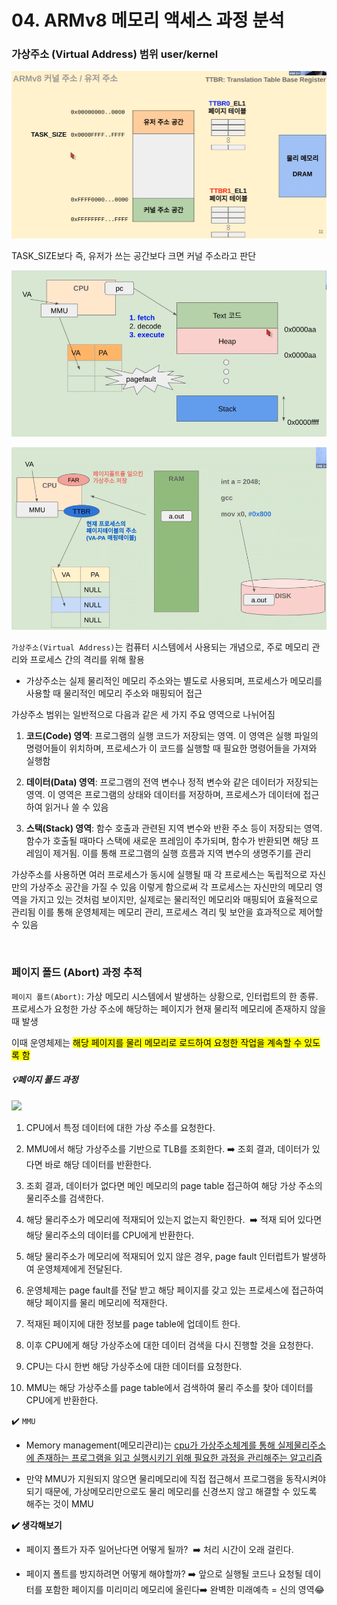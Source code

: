 # 04. ARMv8 메모리 액세스 과정 분석

### 가상주소 (Virtual Address) 범위 user/kernel

![](assets/2023-08-30-09-35-52-image.png)

TASK_SIZE보다 즉, 유저가 쓰는 공간보다 크면 커널 주소라고 판단

![](assets/2023-08-30-09-40-55-image.png)

![](assets/2023-08-30-09-42-48-image.png)



`가상주소(Virtual Address)`는 컴퓨터 시스템에서 사용되는 개념으로, 주로 메모리 관리와 프로세스 간의 격리를 위해 활용

- 가상주소는 실제 물리적인 메모리 주소와는 별도로 사용되며, 프로세스가 메모리를 사용할 때 물리적인 메모리 주소와 매핑되어 접근

가상주소 범위는 일반적으로 다음과 같은 세 가지 주요 영역으로 나뉘어짐

1. **코드(Code) 영역**: 프로그램의 실행 코드가 저장되는 영역. 이 영역은 실행 파일의 명령어들이 위치하며, 프로세스가 이 코드를 실행할 때 필요한 명령어들을 가져와 실행함

2. **데이터(Data) 영역**: 프로그램의 전역 변수나 정적 변수와 같은 데이터가 저장되는 영역. 이 영역은 프로그램의 상태와 데이터를 저장하며, 프로세스가 데이터에 접근하여 읽거나 쓸 수 있음

3. **스택(Stack) 영역**: 함수 호출과 관련된 지역 변수와 반환 주소 등이 저장되는 영역. 함수가 호출될 때마다 스택에 새로운 프레임이 추가되며, 함수가 반환되면 해당 프레임이 제거됨. 이를 통해 프로그램의 실행 흐름과 지역 변수의 생명주기를 관리

가상주소를 사용하면 여러 프로세스가 동시에 실행될 때 각 프로세스는 독립적으로 자신만의 가상주소 공간을 가질 수 있음 이렇게 함으로써 각 프로세스는 자신만의 메모리 영역을 가지고 있는 것처럼 보이지만, 실제로는 물리적인 메모리와 매핑되어 효율적으로 관리됨 이를 통해 운영체제는 메모리 관리, 프로세스 격리 및 보안을 효과적으로 제어할 수 있음

<br>

### 페이지 폴드 (Abort) 과정 추적

`페이지 폴트(Abort)`:  가상 메모리 시스템에서 발생하는 상황으로, 인터럽트의 한 종류. 프로세스가 요청한 가상 주소에 해당하는 페이지가 현재 물리적 메모리에 존재하지 않을 때 발생

이때 운영체제는 <mark>해당 페이지를 물리 메모리로 로드하여 요청한 작업을 계속할 수 있도록 함</mark>

##### 💡페이지 폴드 과정

![](https://blog.kakaocdn.net/dn/dKWtjd/btq84OSvgkT/xWLi37RZbHLCGzorjwBBI0/img.png)

1. CPU에서 특정 데이터에 대한 가상 주소를 요청한다.

2. MMU에서 해당 가상주소를 기반으로 TLB를 조회한다.
   ➡️ 조회 결과, 데이터가 있다면 바로 해당 데이터를 반환한다.

3. 조회 결과, 데이터가 없다면 메인 메모리의 page table 접근하여 해당 가상 주소의 물리주소를 검색한다.

4. 해당 물리주소가 메모리에 적재되어 있는지 없는지 확인한다. 
   ➡️ 적재 되어 있다면 해당 물리주소의 데이터를 CPU에게 반환한다.

5. 해당 물리주소가 메모리에 적재되어 있지 않은 경우, page fault 인터럽트가 발생하여 운영체제에게 전달된다. 

6. 운영체제는 page fault를 전달 받고 해당 페이지를 갖고 있는 프로세스에 접근하여 해당 페이지를 물리 메모리에 적재한다. 

7. 적재된 페이지에 대한 정보를 page table에 업데이트 한다. 

8. 이후 CPU에게 해당 가상주소에 대한 데이터 검색을 다시 진행할 것을 요청한다.

9. CPU는 다시 한번 해당 가상주소에 대한 데이터를 요청한다.

10. MMU는 해당 가상주소를 page table에서 검색하여 물리 주소를 찾아 데이터를 CPU에게 반환한다.

✔️ `MMU`

- Memory management(메모리관리)는 <u>cpu가 가상주소체계를 통해 실제물리주소에 존재하는 프로그램을 읽고 실행시키기 위해 필요한 과정을 관리해주는 알고리즘</u>

- 만약 MMU가 지원되지 않으면 물리메모리에 직접 접근해서 프로그램을 동작시켜야 되기 때문에, 가상메모리만으로도 물리 메모리를 신경쓰지 않고 해결할 수 있도록 해주는 것이 MMU

**✔️ 생각해보기**

- 페이지 폴트가 자주 일어난다면 어떻게 될까? 
  ➡️ 처리 시간이 오래 걸린다. 

- 페이지 폴트를 방지하려면 어떻게 해야할까?
  ➡️ 앞으로 실행될 코드나 요청될 데이터를 포함한 페이지를 미리미리 메모리에 올린다➡️ 완벽한 미래예측 = 신의 영역😂




